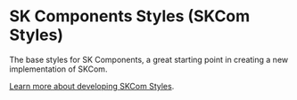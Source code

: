 # SK Components Styles (SKCom Styles)

The base styles for SK Components, a great starting point in creating a new implementation of SKCom.

[Learn more about developing SKCom Styles](https://docs.google.com/document/d/1UJeTpXcB2MBL9Df4GUUeZ78xb-RshNIC_-LCIKmCo-8/edit?usp=sharing#heading=h.hr8l4loii3oo).
